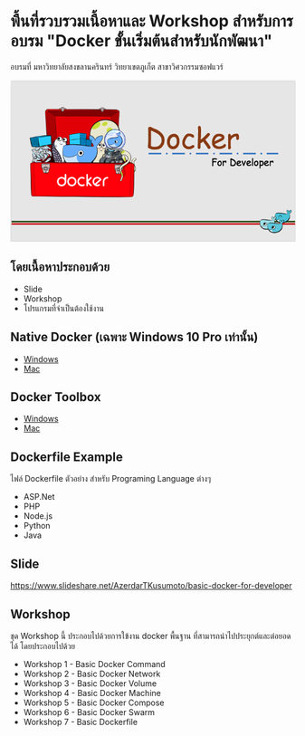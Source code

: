 # พื้นที่รวบรวมเนื้อหาและ Workshop สำหรับการอบรม "Docker ขั้นเริ่มต้นสำหรับนักพัฒนา"

อบรมที่ มหาวิทยาลัยสงขลานครินทร์ วิทยาเขตภูเก็ต สาขาวิศวกรรมซอฟแวร์

![](https://github.com/Kusumoto/psu-docker-workshop-resource/raw/master/background.PNG)

## โดยเนื้อหาประกอบด้วย
- Slide
- Workshop
- โปรแกรมที่จำเป็นต้องใช้งาน

## Native Docker (เฉพาะ Windows 10 Pro เท่านั้น)
- [Windows](https://download.docker.com/win/stable/InstallDocker.msi) 
- [Mac](https://download.docker.com/mac/stable/Docker.dmg)

## Docker Toolbox
- [Windows](https://download.docker.com/win/stable/DockerToolbox.exe)
- [Mac](https://download.docker.com/mac/stable/DockerToolbox.pkg)

## Dockerfile Example
ไฟล์ Dockerfile ตัวอย่าง สำหรับ Programing Language ต่างๆ
- ASP.Net
- PHP
- Node.js
- Python
- Java

## Slide
https://www.slideshare.net/AzerdarTKusumoto/basic-docker-for-developer

## Workshop
ชุด Workshop นี้ ประกอบไปด้วยการใข้งาน docker พื้นฐาน ที่สามารถนำไปประยุกต์และต่อยอดได้ โดยประกอบไปด้วย

- Workshop 1 - Basic Docker Command
- Workshop 2 - Basic Docker Network
- Workshop 3 - Basic Docker Volume
- Workshop 4 - Basic Docker Machine
- Workshop 5 - Basic Docker Compose
- Workshop 6 - Basic Docker Swarm
- Workshop 7 - Basic Dockerfile
